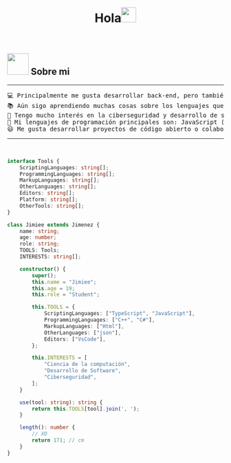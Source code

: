 
<h1 align="center"><b>Hola</b><img src="https://media.giphy.com/media/hvRJCLFzcasrR4ia7z/giphy.gif" width="35"></h1>

<br>

## <picture><img src = "https://cdn3.emoji.gg/emojis/3194-steamhappy.png" width = 50px></picture> **Sobre mi**

<hr>
<pre>
💻 Principalmente me gusta desarrollar back-end, pero también a veces hago front-end.
📚 Aún sigo aprendiendo muchas cosas sobre los lenguajes que manejo.
📝 Tengo mucho interés en la ciberseguridad y desarrollo de software.
🌟 Mi lenguajes de programación principales son: JavaScript (Js) y TypeScript (Ts).
😃 Me gusta desarrollar proyectos de código abierto o colaborar en ellos.
</pre>
<hr>

<br>

```ts
interface Tools {
    ScriptingLanguages: string[];
    ProgrammingLanguages: string[];
    MarkupLanguages: string[];
    OtherLanguages: string[];
    Editors: string[];
    Platform: string[];
    OtherTools: string[];
}

class Jimiee extends Jimenez {
    name: string;
    age: number;
    role: string;
    TOOLS: Tools;
    INTERESTS: string[];

    constructor() {
        super();
        this.name = "Jimiee";
        this.age = 19;
        this.role = "Student";

        this.TOOLS = {
            ScriptingLanguages: ["TypeScript", "JavaScript"],
            ProgrammingLanguages: ["C++", "C#"],
            MarkupLanguages: ["Html"],
            OtherLanguages: ["json"],
            Editors: ["VsCode"],
        };

        this.INTERESTS = [
            "Ciencia de la computación",
            "Desarrollo de Software",
            "Ciberseguridad",
        ];
    }

    use(tool: string): string {
        return this.TOOLS[tool].join(', ');
    }

    length(): number {
        // XD
        return 171; // cm
    }
}
```
